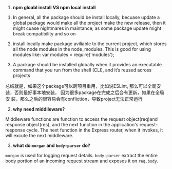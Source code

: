 1. **npm gloabl install VS npm local install**

1) In general, all the package should be install locally, becuase update a global package would make all the project make the new             release, then it might cuase nightmares in maintance, as some package update might break compatibility and so on

2) install locally make package aviliable to the current project, which stores all the node modules in the node_modules. This is            good for using modules like: var modules =  require('modules');  

3) A package should be installed globally when it provides an executable command that you run from the shell (CLI), and it’s reused           across projects

总结就是，如果这个package可以跨项目重用，比如说ESLint, 那么可以全局安装，否则最好事本地安装， 因为很多package在完成之后会有更新，如果在全局安       装，那么之后的很容易会有confliction，导致project无法正常运行  

2. **why need middileware?**

Middleware functions are function to access the request object(req)and response object(res), and the next function in the application's request-response cycle. The next function in the Express router, when it invokes, it will excute the next middleware. 

3. **what do `morgan` and `body-parser` do?**

`morgan` is used for logging request details.
`body-parser` extract the entire body portion of an incoming request stream and exposes it on `req.body`.


